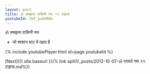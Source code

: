 ```yaml
---
layout: post
title: ॐ समझना वासिनी नमः ११ टाइम्स
youtubeId: 7mf_pukKRDs
---
```

 
 
 ॐ समझना वासिनी नमः  
 
 -  जो श्मशान घाट में रहता है 
 
  
 
  
 
 
 
 
 
 


{% include youtubePlayer.html id=page.youtubeId %}
 
[Next]({{ site.baseurl }}{% link  split1/_posts/2012-10-07-ॐ भगवते नमः ११ टाइम्स.md%})
 
